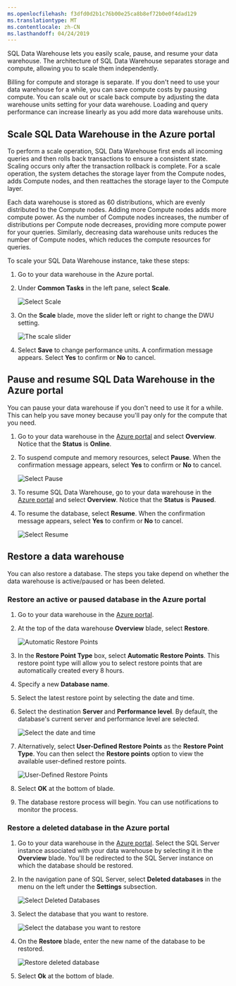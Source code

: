 ```yaml
---
ms.openlocfilehash: f3dfd0d2b1c76b00e25ca8b8ef72b0e0f4dad129
ms.translationtype: MT
ms.contentlocale: zh-CN
ms.lasthandoff: 04/24/2019
---
```

SQL Data Warehouse lets you easily scale, pause, and resume your data warehouse. The architecture of SQL Data Warehouse separates storage and compute, allowing you to scale them independently.

Billing for compute and storage is separate. If you don't need to use your data warehouse for a while, you can save compute costs by pausing compute. You can scale out or scale back compute by adjusting the data warehouse units setting for your data warehouse. Loading and query performance can increase linearly as you add more data warehouse units.

## <a name="scale-sql-data-warehouse-in-the-azure-portal"></a>Scale SQL Data Warehouse in the Azure portal

To perform a scale operation, SQL Data Warehouse first ends all incoming queries and then rolls back transactions to ensure a consistent state. Scaling occurs only after the transaction rollback is complete. For a scale operation, the system detaches the storage layer from the Compute nodes, adds Compute nodes, and then reattaches the storage layer to the Compute layer. 

Each data warehouse is stored as 60 distributions, which are evenly distributed to the Compute nodes. Adding more Compute nodes adds more compute power. As the number of Compute nodes increases, the number of distributions per Compute node decreases, providing more compute power for your queries. Similarly, decreasing data warehouse units reduces the number of Compute nodes, which reduces the compute resources for queries.

To scale your SQL Data Warehouse instance, take these steps:

1. Go to your data warehouse in the Azure portal.
1. Under **Common Tasks** in the left pane, select **Scale**.

    ![Select Scale](../media/sql-dw-scale-link.png)
1. On the **Scale** blade, move the slider left or right to change the DWU setting.

    ![The scale slider](../media/sql-dw-scale.png)
1. Select **Save** to change performance units. A confirmation message appears. Select **Yes** to confirm or **No** to cancel.

## <a name="pause-and-resume-sql-data-warehouse-in-the-azure-portal"></a>Pause and resume SQL Data Warehouse in the Azure portal

You can pause your data warehouse if you don't need to use it for a while. This can help you save money because you'll pay only for the compute that you need.

1. Go to your data warehouse in the [Azure portal](http://portal.azure.com/) and select **Overview**. Notice that the **Status** is **Online**.
1. To suspend compute and memory resources, select **Pause**. When the confirmation message appears, select **Yes** to confirm or **No** to cancel.

    ![Select Pause](../media/sql-dw-pause.png)
1. To resume SQL Data Warehouse, go to your data warehouse in the [Azure portal](http://portal.azure.com/) and select **Overview**. Notice that the **Status** is **Paused**.

1. To resume the database, select **Resume**. When the confirmation message appears, select **Yes** to confirm or **No** to cancel.

    ![Select Resume](../media/sql-dw-resume.png)

## <a name="restore-a-data-warehouse"></a>Restore a data warehouse

You can also restore a database. The steps you take depend on whether the data warehouse is active/paused or has been deleted.

### <a name="restore-an-active-or-paused-database-in-the-azure-portal"></a>Restore an active or paused database in the Azure portal

1. Go to your data warehouse in the [Azure portal](http://portal.azure.com/).
1. At the top of the data warehouse **Overview** blade, select **Restore**.

    ![Automatic Restore Points](../media/sql-dw-restore-link.png)
1. In the **Restore Point Type** box, select **Automatic Restore Points**. This restore point type will allow you to select restore points that are automatically created every 8 hours.
1. Specify a new **Database name**.
1. Select the latest restore point by selecting the date and time.
1. Select the destination **Server** and **Performance level**. By default, the database's current server and performance level are selected.

    ![Select the date and time](../media/sql-dw-restore-automatic.png)
1. Alternatively, select **User-Defined Restore Points** as the **Restore Point Type**. You can then select the **Restore points** option to view the available user-defined restore points.

    ![User-Defined Restore Points](../media/sql-dw-restore-user-defined.png)

1. Select **OK** at the bottom of blade.
1. The database restore process will begin. You can use notifications to monitor the process.

### <a name="restore-a-deleted-database-in-the-azure-portal"></a>Restore a deleted database in the Azure portal

1. Go to your data warehouse in the [Azure portal](http://portal.azure.com/). Select the SQL Server instance associated with your data warehouse by selecting it in the **Overview** blade. You'll be redirected to the SQL Server instance on which the database should be restored.
1. In the navigation pane of SQL Server, select **Deleted databases** in the menu on the left under the **Settings** subsection.

    ![Select Deleted Databases](../media/sql-dw-deleted-databases-link.png)
1. Select the database that you want to restore.

    ![Select the database you want to restore](../media/sql-dw-deleted-databases.jpg)
1. On the **Restore** blade, enter the new name of the database to be  restored.

    ![Restore deleted database](../media/sql-dw-restore.jpg)
1. Select **Ok** at the bottom of blade.